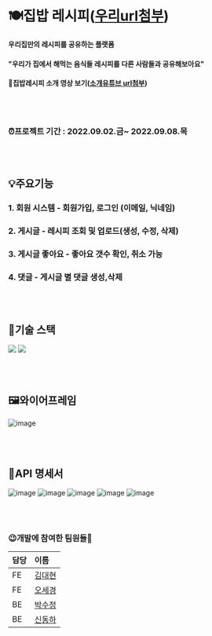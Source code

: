 # 🍽집밥 레시피([우리url첨부](url첨부))
**우리집만의 레시피를 공유하는 플랫폼**   

#### "우리가 집에서 해먹는 음식들 레시피를 다른 사람들과 공유해보아요"   

#### 📎집밥레시피 소개 영상 보기([소개유튜브 url첨부](url첨부))  
<br/><br/>
### ⏰프로젝트 기간 : 2022.09.02.금~ 2022.09.08.목  
<br/><br/>
## 💡주요기능
### 1. 회원 시스템 - 회원가입, 로그인 (이메일, 닉네임)
### 2. 게시글 - 레시피 조회 및 업로드(생성, 수정, 삭제)
### 3. 게시글 좋아요 - 좋아요 갯수 확인, 취소 가능
### 4. 댓글 - 게시글 별 댓글 생성,삭제
<br/><br/>
## 🔧기술 스택 
<img src="https://img.shields.io/badge/react-61DAFB?style=for-the-badge&logo=react&logoColor=black"> <img src="https://img.shields.io/badge/spring-6DB33F?style=for-the-badge&logo=spring&logoColor=white"> 

<br/><br/>
## 🖼와이어프레임
![image](https://user-images.githubusercontent.com/108795153/189084479-f65911d6-f657-4e00-95de-c643ce7444a1.png)

<br/><br/>
## 📃API 명세서
![image](https://user-images.githubusercontent.com/108795153/189087653-9da84c37-d4e6-46cd-91b5-6d3149afe9cd.png)
![image](https://user-images.githubusercontent.com/108795153/189086014-58aa3cf0-aeb8-4501-9750-8315da9f3fc9.png)
![image](https://user-images.githubusercontent.com/108795153/189086077-2693c109-19f9-4b3a-b466-6fce9232309f.png)
![image](https://user-images.githubusercontent.com/108795153/189086138-c5ab97c7-a3b3-4417-8d9c-8b509d9d174c.png)
![image](https://user-images.githubusercontent.com/108795153/189086173-cc9a0986-defe-4168-9568-c859ab261f41.png)


<br/><br/>
### 😉개발에 참여한 팀원들🤗
|담당|이름|
|:---|:---|
|FE|[김대현](https://github.com/daehyunk1m)|
|FE|[오세경](https://github.com/Ohsekyeong)|
|BE|[박수정](https://github.com/COVER-SJ)|
|BE|[신동하](https://github.com/DongDongShin/)|

